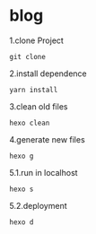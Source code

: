 # blog
1.clone Project
```
git clone
```
2.install dependence
```
yarn install
```
3.clean old files
```
hexo clean
```
4.generate new files
```
hexo g
```
5.1.run in localhost
```
hexo s
```
5.2.deployment
```
hexo d
```
